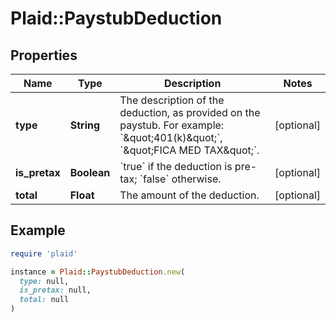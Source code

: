 # Plaid::PaystubDeduction

## Properties

| Name | Type | Description | Notes |
| ---- | ---- | ----------- | ----- |
| **type** | **String** | The description of the deduction, as provided on the paystub. For example: &#x60;\&quot;401(k)\&quot;&#x60;, &#x60;\&quot;FICA MED TAX\&quot;&#x60;. | [optional] |
| **is_pretax** | **Boolean** | &#x60;true&#x60; if the deduction is pre-tax; &#x60;false&#x60; otherwise. | [optional] |
| **total** | **Float** | The amount of the deduction. | [optional] |

## Example

```ruby
require 'plaid'

instance = Plaid::PaystubDeduction.new(
  type: null,
  is_pretax: null,
  total: null
)
```

